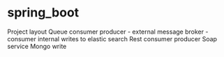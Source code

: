 # spring_boot

Project layout
Queue consumer producer
	- external message broker
	- consumer internal writes to elastic search
Rest consumer producer
Soap service
Mongo write

